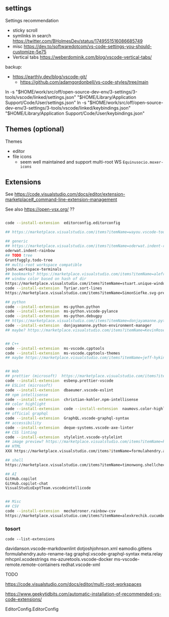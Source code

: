 

## settings

Settings recommendation
* sticky scroll
* symlinks in search https://twitter.com/BHolmesDev/status/1749551516086685749
* misc https://dev.to/softwaredotcom/vs-code-settings-you-should-customize-5e75
* Vertical tabs https://weberdominik.com/blog/vscode-vertical-tabs/



backup:
* https://earthly.dev/blog/vscode-git/
  * https://github.com/adamgordonbell/vs-code-styles/tree/main

ln -s "$HOME/work/src/off/open-source-dev-env/3-settings/3-tools/vscode/linked/settings.json"    "$HOME/Library/Application Support/Code/User/settings.json"
ln -s "$HOME/work/src/off/open-source-dev-env/3-settings/3-tools/vscode/linked/keybindings.json" "$HOME/Library/Application Support/Code/User/keybindings.json"



## Themes (optional)

Themes
- editor
- file icons
  - seem well maintained and support multi-root WS `Equinusocio.moxer-icons`



## Extensions
See https://code.visualstudio.com/docs/editor/extension-marketplace#_command-line-extension-management

See also https://open-vsx.org/ ??

```bash

code --install-extension  editorconfig.editorconfig

## https://marketplace.visualstudio.com/items?itemName=wayou.vscode-todo-highlight

## generic
## https://marketplace.visualstudio.com/items?itemName=oderwat.indent-rainbow
oderwat.indent-rainbow
## TODO tree
Gruntfuggly.todo-tree
## multi-root workspace compatible
joshx.workspace-terminals
## bookmarks? https://marketplace.visualstudio.com/items?itemName=alefragnani.Bookmarks
## window color based on hash of dir
https://marketplace.visualstudio.com/items?itemName=stuart.unique-window-colors
code --install-extension  Tyriar.sort-lines
https://marketplace.visualstudio.com/items?itemName=SimonSiefke.svg-preview

## python
code --install-extension  ms-python.python
code --install-extension  ms-python.vscode-pylance
code --install-extension  ms-python.debugpy
## https://marketplace.visualstudio.com/items?itemName=donjayamanne.python-environment-manager
code --install-extension  donjayamanne.python-environment-manager
## maybe? https://marketplace.visualstudio.com/items?itemName=KevinRose.vsc-python-indent


## C++
code --install-extension  ms-vscode.cpptools
code --install-extension  ms-vscode.cpptools-themes
## maybe https://marketplace.visualstudio.com/items?itemName=jeff-hykin.better-cpp-syntax


## Web
## prettier (microsoft)  https://marketplace.visualstudio.com/items?itemName=esbenp.prettier-vscode
code --install-extension  esbenp.prettier-vscode
## ESLint (microsoft)
code --install-extension  dbaeumer.vscode-eslint
## npm intellisense
code --install-extension  christian-kohler.npm-intellisense
## color highlight
code --install-extension  code --install-extension  naumovs.color-highlight
## official graphql
code --install-extension  GraphQL.vscode-graphql-syntax
## accessibility
code --install-extension  deque-systems.vscode-axe-linter
## CSS linting
code --install-extension  stylelint.vscode-stylelint
## image preview? https://marketplace.visualstudio.com/items?itemName=kisstkondoros.vscode-gutter-preview
## HTML
XXX https://marketplace.visualstudio.com/items?itemName=formulahendry.auto-rename-tag

## shell
https://marketplace.visualstudio.com/items?itemName=timonwong.shellcheck

## AI
GitHub.copilot
GitHub.copilot-chat
VisualStudioExptTeam.vscodeintellicode


## Misc
## CSV
code --install-extension  mechatroner.rainbow-csv
https://marketplace.visualstudio.com/items?itemName=alexkrechik.cucumberautocomplete

```

### tosort
`code --list-extensions`

davidanson.vscode-markdownlint
dotjoshjohnson.xml
eamodio.gitlens
formulahendry.auto-rename-tag
graphql.vscode-graphql-syntax
meta.relay
mhcpnl.xcodestrings
ms-azuretools.vscode-docker
ms-vscode-remote.remote-containers
redhat.vscode-xml





TODO

https://code.visualstudio.com/docs/editor/multi-root-workspaces

https://www.geekytidbits.com/automatic-installation-of-recommended-vs-code-extensions/


EditorConfig.EditorConfig
